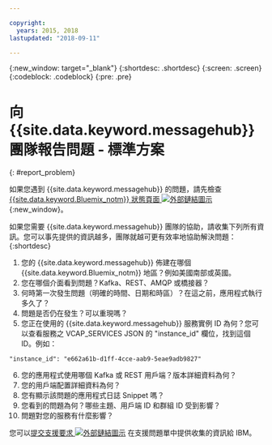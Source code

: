 ```yaml
---

copyright:
  years: 2015, 2018
lastupdated: "2018-09-11"

---
```


{:new_window: target="_blank"}
{:shortdesc: .shortdesc}
{:screen: .screen}
{:codeblock: .codeblock}
{:pre: .pre}



# 向 {{site.data.keyword.messagehub}} 團隊報告問題 - 標準方案
{: #report_problem}

如果您遇到 {{site.data.keyword.messagehub}} 的問題，請先檢查 [{{site.data.keyword.Bluemix_notm}} 狀態頁面 ![外部鏈結圖示](../../icons/launch-glyph.svg "外部鏈結圖示")](https://console.bluemix.net/status){:new_window}。 

如果您需要 {{site.data.keyword.messagehub}} 團隊的協助，請收集下列所有資訊。您可以事先提供的資訊越多，團隊就越可更有效率地協助解決問題：
{:shortdesc}

1. 您的 {{site.data.keyword.messagehub}} 佈建在哪個 {{site.data.keyword.Bluemix_notm}} 地區？例如美國南部或英國。 
2. 您在哪個介面看到問題？Kafka、REST、AMQP 或橋接器？
3. 何時第一次發生問題（明確的時間、日期和時區）？在這之前，應用程式執行多久了？
4. 問題是否仍在發生？可以重現嗎？
5. 您正在使用的 {{site.data.keyword.messagehub}} 服務實例 ID 為何？您可以查看服務之 VCAP_SERVICES JSON 的 "instance_id" 欄位，找到這個 ID。例如：
 ```
 "instance_id": "e662a61b-d1ff-4cce-aab9-5eae9adb9827"
 ```
6. 您的應用程式使用哪個 Kafka 或 REST 用戶端？版本詳細資料為何？
7. 您的用戶端配置詳細資料為何？
8. 您有顯示該問題的應用程式日誌 Snippet 嗎？
9. 您看到的問題為何？哪些主題、用戶端 ID 和群組 ID 受到影響？
10. 問題對您的服務有什麼影響？


您可以[提交支援要求 ![外部鏈結圖示](../../icons/launch-glyph.svg "外部鏈結圖示")](/docs/get-support/howtogetsupport.html#open-ticket) 在支援問題單中提供收集的資訊給 IBM。











